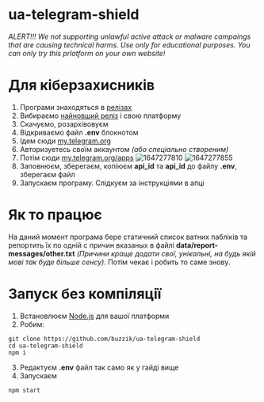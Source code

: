 # ua-telegram-shield
*ALERT!!! We not supporting unlawful active attack or malware campaings that are causing technical harms. Use only for educational purposes. You can only try this prlatform on your own website!*

# Для кіберзахисників
1. Програми знаходяться в [релізах](https://github.com/buzzik/ua-telegram-shield/releases)
2. Вибираємо [найновший реліз](https://github.com/buzzik/ua-telegram-shield/releases/latest) і свою платформу
3. Скачуємо, розархівовуєм
4. Відкриваємо файл **.env** блокнотом
5. Iдем сюди [my.telegram.org](https://my.telegram.org/)
6. Авторизуетесь своїм аккаунтом *(або спеціально створеним)*
7. Потiм сюди [my.telegram.org/apps](https://my.telegram.org/apps)
![1647277810](https://user-images.githubusercontent.com/6613424/158256522-7378a6fa-ac27-432f-b1fc-24edc04783ad.png)
![1647277855](https://user-images.githubusercontent.com/6613424/158256533-0e66b65b-f0e1-4e6d-8822-a9805b571bbc.png)
9. Заповнюєм, зберегаєм, копiюєм **api_id**  та **api_id**  до файлу **.env**, зберегаєм файл
10. Запускаєм програму. Слiдкуєм за iнструкцiями в апцi

# Як то працює
На даний момент програма бере статичний список ватних паблiкiв та репортить їх по однiй с причин вказаных в файлi **data/report-messages/other.txt**
*(Причини краще додати свої, унiкальнi, на будь якiй мовi так буде бiльше сенсу)*.
Потiм чекає i робить то саме знову.

# Запуск без компiляцiї
1. Встановлюєм [Node.js](https://nodejs.org/en/) для вашої платформи
2. Робим:
```
git clone https://github.com/buzzik/ua-telegram-shield
cd ua-telegram-shield
npm i
```
3. Редактуєм **.env** файл так само як у гайдi вище
4. Запускаєм
```
npm start
```

